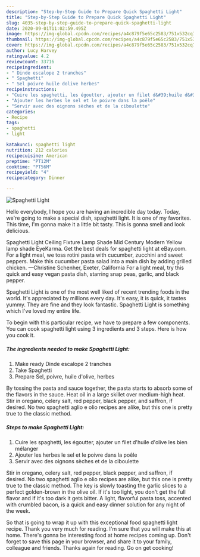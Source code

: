 ```yaml
---
description: "Step-by-Step Guide to Prepare Quick Spaghetti Light"
title: "Step-by-Step Guide to Prepare Quick Spaghetti Light"
slug: 4035-step-by-step-guide-to-prepare-quick-spaghetti-light
date: 2020-09-01T11:02:59.495Z
image: https://img-global.cpcdn.com/recipes/a4c879f5e65c2583/751x532cq70/spaghetti-light-photo-principale-de-la-recette.jpg
thumbnail: https://img-global.cpcdn.com/recipes/a4c879f5e65c2583/751x532cq70/spaghetti-light-photo-principale-de-la-recette.jpg
cover: https://img-global.cpcdn.com/recipes/a4c879f5e65c2583/751x532cq70/spaghetti-light-photo-principale-de-la-recette.jpg
author: Lucy Harvey
ratingvalue: 4.2
reviewcount: 33716
recipeingredient:
- " Dinde escalope 2 tranches"
- " Spaghetti"
- " Sel poivre huile dolive herbes"
recipeinstructions:
- "Cuire les spaghetti, les égoutter, ajouter un filet d&#39;huile d&#39;olive les bien mélanger"
- "Ajouter les herbes le sel et le poivre dans la poêle"
- "Servir avec des oignons sèches et de la ciboulette"
categories:
- Recipe
tags:
- spaghetti
- light

katakunci: spaghetti light 
nutrition: 212 calories
recipecuisine: American
preptime: "PT12M"
cooktime: "PT56M"
recipeyield: "4"
recipecategory: Dinner

---
```



![Spaghetti Light](https://img-global.cpcdn.com/recipes/a4c879f5e65c2583/751x532cq70/spaghetti-light-photo-principale-de-la-recette.jpg)

Hello everybody, I hope you are having an incredible day today. Today, we're going to make a special dish, spaghetti light. It is one of my favorites. This time, I'm gonna make it a little bit tasty. This is gonna smell and look delicious.

Spaghetti Light Ceiling Fixture Lamp Shade Mid Century Modern Yellow lamp shade EyeKarma. Get the best deals for spaghetti light at eBay.com. For a light meal, we toss rotini pasta with cucumber, zucchini and sweet peppers. Make this cucumber pasta salad into a main dish by adding grilled chicken. —Christine Schenher, Exeter, California For a light meal, try this quick and easy vegan pasta dish, starring snap peas, garlic, and black pepper.

Spaghetti Light is one of the most well liked of recent trending foods in the world. It's appreciated by millions every day. It's easy, it is quick, it tastes yummy. They are fine and they look fantastic. Spaghetti Light is something which I've loved my entire life.


To begin with this particular recipe, we have to prepare a few components. You can cook spaghetti light using 3 ingredients and 3 steps. Here is how you cook it.

<!--inarticleads1-->

##### The ingredients needed to make Spaghetti Light:

1. Make ready  Dinde escalope 2 tranches
1. Take  Spaghetti
1. Prepare  Sel, poivre, huile d&#39;olive, herbes


By tossing the pasta and sauce together, the pasta starts to absorb some of the flavors in the sauce. Heat oil in a large skillet over medium-high heat. Stir in oregano, celery salt, red pepper, black pepper, and saffron, if desired. No two spaghetti aglio e olio recipes are alike, but this one is pretty true to the classic method. 

<!--inarticleads2-->

##### Steps to make Spaghetti Light:

1. Cuire les spaghetti, les égoutter, ajouter un filet d&#39;huile d&#39;olive les bien mélanger
1. Ajouter les herbes le sel et le poivre dans la poêle
1. Servir avec des oignons sèches et de la ciboulette


Stir in oregano, celery salt, red pepper, black pepper, and saffron, if desired. No two spaghetti aglio e olio recipes are alike, but this one is pretty true to the classic method. The key is slowly toasting the garlic slices to a perfect golden-brown in the olive oil. If it&#39;s too light, you don&#39;t get the full flavor and if it&#39;s too dark it gets bitter. A light, flavorful pasta toss, accented with crumbled bacon, is a quick and easy dinner solution for any night of the week. 

So that is going to wrap it up with this exceptional food spaghetti light recipe. Thank you very much for reading. I'm sure that you will make this at home. There's gonna be interesting food at home recipes coming up. Don't forget to save this page in your browser, and share it to your family, colleague and friends. Thanks again for reading. Go on get cooking!
